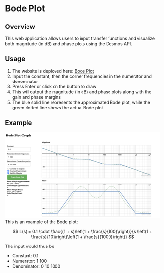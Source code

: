 # Bode Plot
## Overview
This web application allows users to input transfer functions and visualize both magnitude (in dB) and phase plots using the Desmos API.

## Usage
1. The website is deployed here: [Bode Plot](https://yk9221.github.io/Bode-Plot/)
2. Input the constant, then the corner frequencies in the numerator and denominator
3. Press Enter or click on the button to draw
4. This will output the magnitude (in dB) and phase plots along with the gain and phase margins
5. The blue solid line represents the approximated Bode plot, while the green dotted line shows the actual Bode plot

## Example
![Bode Plot](Bode_plot.png)
This is an example of the Bode plot:

$$
L(s) = 0.1 \cdot \frac{(1 + s)\left(1 + \frac{s}{100}\right)}{s \left(1 + \frac{s}{10}\right)\left(1 + \frac{s}{1000}\right)}
$$

The input would thus be
- Constant: 0.1
- Numerator: 1 100
- Denominator: 0 10 1000